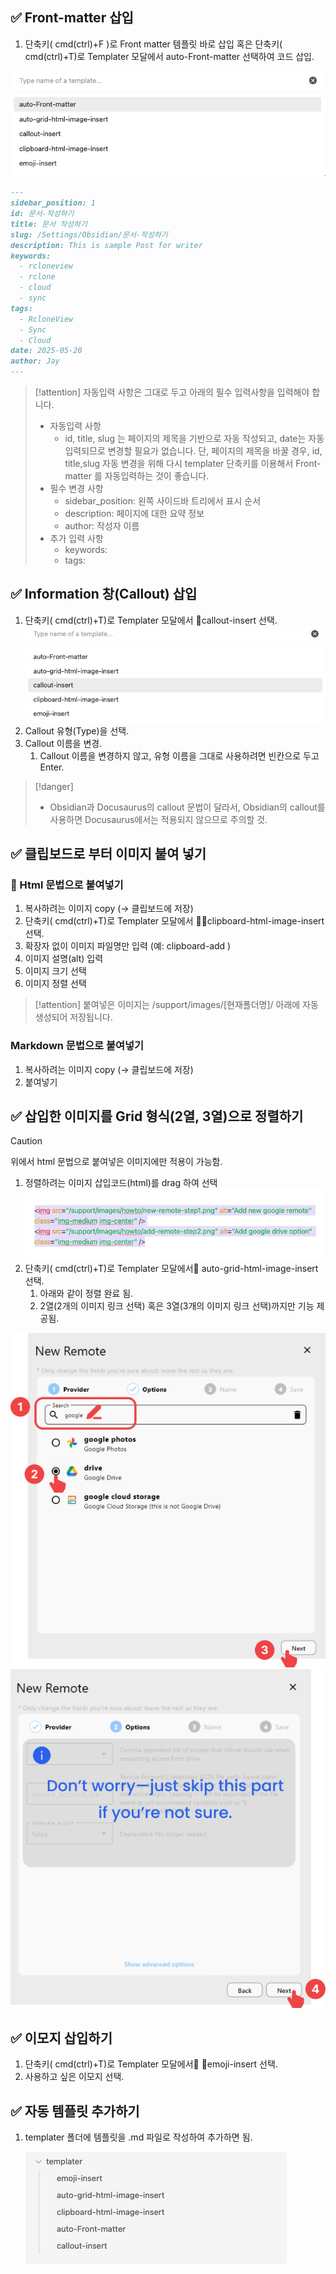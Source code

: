 
## ✅  Front-matter 삽입

1. 단축키( cmd(ctrl)+F )로 Front matter 템플릿 바로 삽입 혹은 단축키( cmd(ctrl)+T)로 Templater 모달에서 auto-Front-matter 선택하여 코드 삽입.

![](Settings/Obsidian/attachments/Pasted%20image%2020250520150042.png)
```md
---
sidebar_position: 1
id: 문서-작성하기
title: 문서 작성하기
slug: /Settings/Obsidian/문서-작성하기
description: This is sample Post for writer
keywords:
  - rcloneview
  - rclone
  - cloud
  - sync
tags:
  - RcloneView
  - Sync
  - Cloud
date: 2025-05-20
author: Jay
---
```

> [!attention] 자동입력 사항은 그대로 두고 아래의 필수 입력사항을 입력해야 합니다.
> - 자동입력 사항 
> 	- id, title, slug 는 페이지의 제목을 기반으로 자동 작성되고, date는 자동 입력되므로 변경할 필요가 없습니다. 단, 페이지의 제목을 바꿀 경우, id, title,slug 자동 변경을 위해 다시 templater 단축키를 이용해서 Front-matter 를 자동입력하는 것이 좋습니다. 
> - 필수 변경 사항
> 	-  sidebar_position:   왼쪽 사이드바 트리에서 표시 순서
> 	- description: 페이지에 대한 요약 정보
> 	- author: 작성자 이름
> - 추가 입력 사항
> 	- keywords:
> 	- tags:


## ✅  Information 창(Callout) 삽입

1. 단축키( cmd(ctrl)+T)로 Templater 모달에서 callout-insert 선택.
![](Settings/Obsidian/attachments/Pasted%20image%2020250520151859.png)
2. Callout 유형(Type)을 선택.
3. Callout 이름을 변경. 
	1. Callout 이름을 변경하지 않고, 유형 이름을 그대로 사용하려면 빈칸으로 두고 Enter.

> [!danger] 
> - Obsidian과 Docusaurus의 callout 문법이 달라서, Obsidian의 callout를 사용하면 Docusaurus에서는 적용되지 않으므로 주의할 것.


## ✅  클립보드로 부터 이미지 붙여 넣기

### 📌 Html 문법으로 붙여넣기

1. 복사하려는 이미지 copy (-> 클립보드에 저장)
2. 단축키( cmd(ctrl)+T)로 Templater 모달에서 clipboard-html-image-insert 선택.
3. 확장자 없이 이미지 파일명만 입력 (예: clipboard-add  )
4. 이미지 설명(alt) 입력
5. 이미지 크기 선택
6. 이미지 정렬 선택

> [!attention] 
> 붙여넣은 이미지는 /support/images/[현재폴더명]/ 아래에 자동생성되어 저장됩니다. 

### Markdown 문법으로 붙여넣기

1. 복사하려는 이미지 copy (-> 클립보드에 저장)
2. 붙여넣기


## ✅  삽입한 이미지를 Grid 형식(2열, 3열)으로  정렬하기

> [!caution] 
> 위에서 html 문법으로 붙여넣은 이미지에만 적용이 가능함.
> 


1. 정렬하려는 이미지 삽입코드(html)를 drag 하여 선택
 ![](Settings/Obsidian/attachments/Pasted%20image%2020250520153901.png)
 2. 단축키( cmd(ctrl)+T)로 Templater 모달에서 auto-grid-html-image-insert 선택.
	 1. 아래와 같이 정렬 완료 됨.
	 2. 2열(2개의 이미지 링크 선택) 혹은 3열(3개의 이미지 링크 선택)까지만 기능 제공됨.

<div class="img-grid-2">
<img src="/support/images/howto/new-remote-step1.png" alt="Add new google remote" class="img-medium img-center" />
<img src="/support/images/howto/add-remote-step2.png" alt="Add google drive option" class="img-medium img-center" />
</div>


## ✅  이모지 삽입하기

1.  단축키( cmd(ctrl)+T)로 Templater 모달에서 emoji-insert 선택.
2. 사용하고 싶은 이모지 선택.


## ✅  자동 템플릿 추가하기

1. templater 폴더에 템플릿을 .md 파일로 작성하여 추가하면 됨.
   
    ![](Settings/Obsidian/attachments/Pasted%20image%2020250520154835.png)